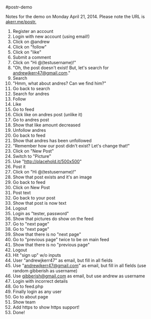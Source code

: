 #postr-demo

Notes for the demo on Monday April 21, 2014. Please note the URL is [akerr.me/postr.](akerr.me/postr)

1. Register an account
2. Login with new account (using email!)
3. Click on @andrew
4. Click on "follow"
5. Click on "like"
6. Submit a comment
7. Click on "Hi @(testusername)!"
8. "Oh, the post doesn't exist! But, let's search for andrewjkerr47@gmail.com."
9. Search
10. "Hmm, what about andres? Can we find him?"
11. Go back to search
12. Search for andres
13. Follow
14. Like
15. Go to feed
16. Click like on andres post (unlike it)
17. Go to andres post
18. Show that like amount decreased
19. Unfollow andres
20. Go back to feed
21. Show that andres has been unfollowed
22. "Remember how our post didn't exist? Let's change that!"
23. Click on "New Post"
24. Switch to "Picture"
25. Use "http://placehold.it/500x500"
26. Post it
27. Click on "Hi @(testusername)!"
28. Show that post exists and it's an image
29. Go back to feed
30. Click on New Post
31. Post text
32. Go back to your post
33. Show that post is now text
34. Logout
35. Login as "tester, password"
36. Show that pictures do show on the feed
37. Go to "next page"
38. Go to "next page"
39. Show that there is no "next page"
40. Go to "previous page" twice to be on main feed
41. Show that there is no "previous page"
42. Logout
43. Hit "sign up" w/o inputs
44. User "andrewjkerr47" as email, but fill in all fields
45. Use "andrewjkerr47@gmail.com" as email, but fill in all fields (use random gibberish as username)
45. Use gibberish@gmail.com as email, but use andrew as username
46. Login with incorrect details
47. Go to feed.php
48. Finally login as any user
49. Go to about page
50. Show team
51. Add https to show https support!
52. Done!